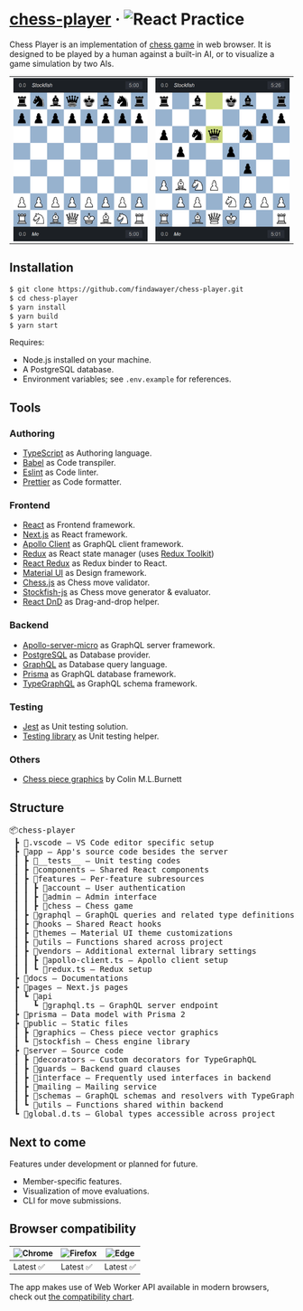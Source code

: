 # [chess-player](https://chess-player.vercel.app/) &middot; <img src="https://img.shields.io/badge/React-Practice-blue" alt="React Practice">

Chess Player is an implementation of [chess game](https://en.wikipedia.org/wiki/Chess) in web browser. It is designed to be played by a human against a built-in AI, or to visualize a game simulation by two AIs.

<table>
  <tbody>
    <tr>
      <td>
        <img src="./assets/chess-player-preview-1.png" alt="Chess Player preview" width="250" style="vertical-align: top;" />
      </td>
      <td>
        <img src="./assets/chess-player-preview-2.png" alt="" width="250" style="vertical-align: top;" />
      </td>
    </tr>
  </tbody>
</table>

## Installation

```
$ git clone https://github.com/findawayer/chess-player.git
$ cd chess-player
$ yarn install
$ yarn build
$ yarn start
```

Requires:

- Node.js installed on your machine.
- A PostgreSQL database.
- Environment variables; see `.env.example` for references.

## Tools

### Authoring

- [TypeScript](https://github.com/microsoft/TypeScript) as Authoring language.
- [Babel](https://github.com/babel/babel) as Code transpiler.
- [Eslint](https://github.com/eslint/eslint) as Code linter.
- [Prettier](https://github.com/prettier/prettier) as Code formatter.

### Frontend

- [React](https://github.com/facebook/react) as Frontend framework.
- [Next.js](https://github.com/vercel/next.js/) as React framework.
- [Apollo Client](https://github.com/apollographql/apollo-client) as GraphQL client framework.
- [Redux](https://github.com/reduxjs/redux) as React state manager (uses [Redux Toolkit](https://github.com/reduxjs/redux-toolkit))
- [React Redux](https://github.com/reduxjs/react-redux) as Redux binder to React.
- [Material UI](https://github.com/mui-org/material-ui) as Design framework.
- [Chess.js](https://github.com/jhlywa/chess.js) as Chess move validator.
- [Stockfish-js](https://github.com/exoticorn/stockfish-js) as Chess move generator &amp; evaluator.
- [React DnD](https://github.com/react-dnd/react-dnd) as Drag-and-drop helper.

### Backend

- [Apollo-server-micro](https://github.com/apollographql/apollo-server) as GraphQL server framework.
- [PostgreSQL](https://www.postgresql.org/) as Database provider.
- [GraphQL](https://github.com/graphql) as Database query language.
- [Prisma](https://github.com/prisma/prisma) as GraphQL database framework.
- [TypeGraphQL](https://github.com/MichalLytek/type-graphql) as GraphQL schema framework.

### Testing

- [Jest](https://github.com/facebook/jest) as Unit testing solution.
- [Testing library](https://testing-library.com/) as Unit testing helper.

### Others

- [Chess piece graphics](https://commons.wikimedia.org/wiki/Category:SVG_chess_pieces) by Colin M.L.Burnett

## Structure

<pre>
📦chess-player
 ┣ 📂.vscode — VS Code editor specific setup
 ┣ 📂app — App's source code besides the server
 ┃ ┣ 📂__tests__ — Unit testing codes
 ┃ ┣ 📂components — Shared React components
 ┃ ┣ 📂features — Per-feature subresources
 ┃ ┃ ┣ 📂account — User authentication
 ┃ ┃ ┣ 📂admin — Admin interface
 ┃ ┃ ┣ 📂chess — Chess game
 ┃ ┣ 📂graphql — GraphQL queries and related type definitions
 ┃ ┣ 📂hooks — Shared React hooks
 ┃ ┣ 📂themes — Material UI theme customizations
 ┃ ┣ 📂utils — Functions shared across project
 ┃ ┣ 📂vendors — Additional external library settings
 ┃ ┃ ┣ 📜apollo-client.ts — Apollo client setup
 ┃ ┃ ┗ 📜redux.ts — Redux setup
 ┣ 📂docs — Documentations
 ┣ 📂pages — Next.js pages
 ┃ ┗ 📂api
 ┃   ┗ 📜graphql.ts — GraphQL server endpoint
 ┣ 📂prisma — Data model with Prisma 2
 ┣ 📂public — Static files
 ┃ ┣ 📂graphics — Chess piece vector graphics
 ┃ ┗ 📂stockfish — Chess engine library
 ┣ 📂server — Source code
 ┃ ┣ 📂decorators — Custom decorators for TypeGraphQL
 ┃ ┣ 📂guards — Backend guard clauses
 ┃ ┣ 📂interface — Frequently used interfaces in backend
 ┃ ┣ 📂mailing — Mailing service
 ┃ ┣ 📂schemas — GraphQL schemas and resolvers with TypeGraphQL
 ┃ ┗ 📂utils — Functions shared within backend
 ┗ 📜global.d.ts — Global types accessible across project
</pre>

## Next to come

Features under development or planned for future.

- Member-specific features.
- Visualization of move evaluations.
- CLI for move submissions.

## Browser compatibility

<!-- prettier-ignore-start -->
| ![Chrome](https://raw.githubusercontent.com/alrra/browser-logos/master/src/chrome/chrome_48x48.png) | ![Firefox](https://raw.githubusercontent.com/alrra/browser-logos/master/src/firefox/firefox_48x48.png) | ![Edge](https://raw.githubusercontent.com/alrra/browser-logos/master/src/edge/edge_48x48.png)
--- | --- | --- |
Latest ✅ | Latest ✅ | Latest ✅
<!-- prettier-ignore-end -->

The app makes use of Web Worker API available in modern browsers, check out [the compatibility chart](https://caniuse.com/webworkers).

